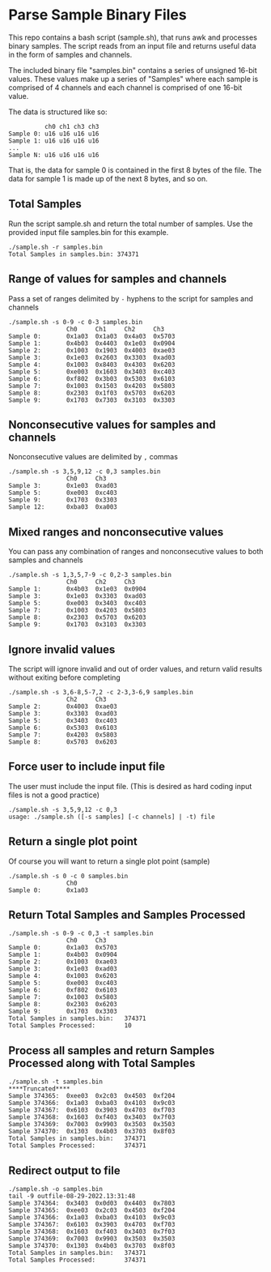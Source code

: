# Parse Sample Binary Files
This repo contains a bash script (sample.sh), that runs awk and processes binary samples. The script reads from an input file and returns useful data in the form of samples and channels.

The included binary file "samples.bin" contains a series of unsigned 16-bit values. These values make up a series of "Samples" where each sample is comprised of 4 channels and each channel is comprised of one 16-bit value.

The data is structured like so:
```
          ch0 ch1 ch3 ch3
Sample 0: u16 u16 u16 u16 
Sample 1: u16 u16 u16 u16
...
Sample N: u16 u16 u16 u16
```
That is, the data for sample 0 is contained in the first 8 bytes of the file. The data for sample 1 is made up of the next 8 bytes, and so on.

## Total Samples
Run the script sample.sh and return the total number of samples. Use the provided input file samples.bin for this example.
```
./sample.sh -r samples.bin
Total Samples in samples.bin: 374371
```
## Range of values for samples and channels
Pass a set of ranges delimited by `-` hyphens to the script for samples and channels
```
./sample.sh -s 0-9 -c 0-3 samples.bin
                Ch0     Ch1     Ch2     Ch3
Sample 0:       0x1a03  0x1a03  0x4a03  0x5703
Sample 1:       0x4b03  0x4403  0x1e03  0x0904
Sample 2:       0x1003  0x1903  0x4003  0xae03
Sample 3:       0x1e03  0x2603  0x3303  0xad03
Sample 4:       0x1003  0x8403  0x4303  0x6203
Sample 5:       0xe003  0x1603  0x3403  0xc403
Sample 6:       0xf802  0x3b03  0x5303  0x6103
Sample 7:       0x1003  0x1503  0x4203  0x5803
Sample 8:       0x2303  0x1f03  0x5703  0x6203
Sample 9:       0x1703  0x7303  0x3103  0x3303
```
## Nonconsecutive values for samples and channels
Nonconsecutive values are delimited by `,` commas
```
./sample.sh -s 3,5,9,12 -c 0,3 samples.bin
                Ch0     Ch3
Sample 3:       0x1e03  0xad03
Sample 5:       0xe003  0xc403
Sample 9:       0x1703  0x3303
Sample 12:      0xba03  0xa003
```
## Mixed ranges and nonconsecutive values
You can pass any combination of ranges and nonconsecutive values to both samples and channels
```
./sample.sh -s 1,3,5,7-9 -c 0,2-3 samples.bin
                Ch0     Ch2     Ch3
Sample 1:       0x4b03  0x1e03  0x0904
Sample 3:       0x1e03  0x3303  0xad03
Sample 5:       0xe003  0x3403  0xc403
Sample 7:       0x1003  0x4203  0x5803
Sample 8:       0x2303  0x5703  0x6203
Sample 9:       0x1703  0x3103  0x3303
```
## Ignore invalid values 
The script will ignore invalid and out of order values, and return valid results without exiting before completing
```
./sample.sh -s 3,6-8,5-7,2 -c 2-3,3-6,9 samples.bin
                Ch2     Ch3
Sample 2:       0x4003  0xae03
Sample 3:       0x3303  0xad03
Sample 5:       0x3403  0xc403
Sample 6:       0x5303  0x6103
Sample 7:       0x4203  0x5803
Sample 8:       0x5703  0x6203
```
## Force user to include input file
The user must include the input file. (This is desired as hard coding input files is not a good practice)
```
./sample.sh -s 3,5,9,12 -c 0,3
usage: ./sample.sh ([-s samples] [-c channels] | -t) file
```
## Return a single plot point
Of course you will want to return a single plot point (sample)
```
./sample.sh -s 0 -c 0 samples.bin
                Ch0
Sample 0:       0x1a03
```
## Return Total Samples and Samples Processed
```
./sample.sh -s 0-9 -c 0,3 -t samples.bin
                Ch0     Ch3
Sample 0:       0x1a03  0x5703
Sample 1:       0x4b03  0x0904
Sample 2:       0x1003  0xae03
Sample 3:       0x1e03  0xad03
Sample 4:       0x1003  0x6203
Sample 5:       0xe003  0xc403
Sample 6:       0xf802  0x6103
Sample 7:       0x1003  0x5803
Sample 8:       0x2303  0x6203
Sample 9:       0x1703  0x3303
Total Samples in samples.bin:   374371
Total Samples Processed:        10
```
## Process all samples and return Samples Processed along with Total Samples
```
./sample.sh -t samples.bin
****Truncated****
Sample 374365:  0xee03  0x2c03  0x4503  0xf204
Sample 374366:  0x1a03  0xba03  0x4103  0x9c03
Sample 374367:  0x6103  0x3903  0x4703  0xf703
Sample 374368:  0x1603  0xf403  0x3403  0x7f03
Sample 374369:  0x7003  0x9903  0x3503  0x3503
Sample 374370:  0x1303  0x4b03  0x3703  0x8f03
Total Samples in samples.bin:   374371
Total Samples Processed:        374371
```
## Redirect output to file
```
./sample.sh -o samples.bin
tail -9 outfile-08-29-2022.13:31:48
Sample 374364:  0x3403  0x0d03  0x4403  0x7803
Sample 374365:  0xee03  0x2c03  0x4503  0xf204
Sample 374366:  0x1a03  0xba03  0x4103  0x9c03
Sample 374367:  0x6103  0x3903  0x4703  0xf703
Sample 374368:  0x1603  0xf403  0x3403  0x7f03
Sample 374369:  0x7003  0x9903  0x3503  0x3503
Sample 374370:  0x1303  0x4b03  0x3703  0x8f03
Total Samples in samples.bin:   374371
Total Samples Processed:        374371
```
